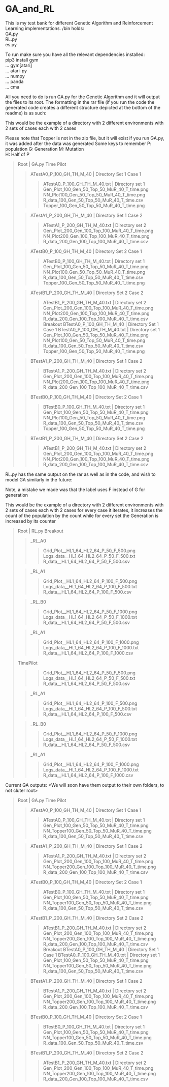 # GA_and_RL
This is my test bank for different Genetic Algorithm and Reinforcement Learning implementations.
/bin holds:<br>
GA.py<br>
RL.py<br>
es.py<br>


To run make sure you have all the relevant dependencies installed:<br>
pip3 install gym<br>
... gym[atari]<br>
... atari-py<br>
... numpy<br>
... panda<br>
... cma<br>

All you need to do is run GA.py for the Genetic Algorithm and it will output the files to its root. The formatting in the rar file (if you run the code the generated code creates a different structure depicted at the bottom of the readme) is as such: 

This would be the example of a directory with 2 different environments with 2 sets of cases each with 2 cases

Please note that Topper is not in the zip file, but it will exist if you run GA.py, it was added after the data was generated
Some keys to remember
P: population G: Generation M: Mutation <br>
H: Half of P
>Root | GA.py
>Time Pilot
>>ATestA0_P_100_GH_TH_M_40   | Directory Set 1 Case 1
>>> ATestA0_P_100_GH_TH_M_40.txt | Directory set 1<br>
>>> Gen_Plot_100_Gen_50_Top_50_MuR_40_T_time.png<br>
>>> NN_Plot100_Gen_50_Top_50_MuR_40_T_time.png<br>
>>> R_data_100_Gen_50_Top_50_MuR_40_T_time.csv<br>
>>> Topper_100_Gen_50_Top_50_MuR_40_T_time.png<br>
>
>>ATestA1_P_200_GH_TH_M_40 | Directory  Set 1 Case 2
>>> ATestA1_P_200_GH_TH_M_40.txt | Directory set 2<br>
>>> Gen_Plot_200_Gen_100_Top_100_MuR_40_T_time.png<br>
>>> NN_Plot200_Gen_100_Top_100_MuR_40_T_time.png<br>
>>> R_data_200_Gen_100_Top_100_MuR_40_T_time.csv
>
>>ATestB0_P_100_GH_TH_M_40   | Directory Set 2 Case 1
>>> ATestB0_P_100_GH_TH_M_40.txt | Directory set 1<br>
>>> Gen_Plot_100_Gen_50_Top_50_MuR_40_T_time.png<br>
>>> NN_Plot100_Gen_50_Top_50_MuR_40_T_time.png<br>
>>> R_data_100_Gen_50_Top_50_MuR_40_T_time.csv<br>
>>> Topper_100_Gen_50_Top_50_MuR_40_T_time.png<br>
>
>>ATestB1_P_200_GH_TH_M_40 | Directory  Set 2 Case 2
>>> ATestB1_P_200_GH_TH_M_40.txt | Directory set 2<br>
>>> Gen_Plot_200_Gen_100_Top_100_MuR_40_T_time.png<br>
>>> NN_Plot200_Gen_100_Top_100_MuR_40_T_time.png<br>
>>> R_data_200_Gen_100_Top_100_MuR_40_T_time.csv
>Breakout
>>BTestA0_P_100_GH_TH_M_40   | Directory Set 1 Case 1
>>> BTestA0_P_100_GH_TH_M_40.txt | Directory set 1<br>
>>> Gen_Plot_100_Gen_50_Top_50_MuR_40_T_time.png<br>
>>> NN_Plot100_Gen_50_Top_50_MuR_40_T_time.png<br>
>>> R_data_100_Gen_50_Top_50_MuR_40_T_time.csv<br>
>>> Topper_100_Gen_50_Top_50_MuR_40_T_time.png<br>
>
>>BTestA1_P_200_GH_TH_M_40 | Directory  Set 1 Case 2
>>> BTestA1_P_200_GH_TH_M_40.txt | Directory set 2<br>
>>> Gen_Plot_200_Gen_100_Top_100_MuR_40_T_time.png<br>
>>> NN_Plot200_Gen_100_Top_100_MuR_40_T_time.png<br>
>>> R_data_200_Gen_100_Top_100_MuR_40_T_time.csv
>
>>BTestB0_P_100_GH_TH_M_40   | Directory Set 2 Case 1
>>> BTestB0_P_100_GH_TH_M_40.txt | Directory set 1<br>
>>> Gen_Plot_100_Gen_50_Top_50_MuR_40_T_time.png<br>
>>> NN_Plot100_Gen_50_Top_50_MuR_40_T_time.png<br>
>>> R_data_100_Gen_50_Top_50_MuR_40_T_time.csv<br>
>>> Topper_100_Gen_50_Top_50_MuR_40_T_time.png<br>
>
>>BTestB1_P_200_GH_TH_M_40 | Directory  Set 2 Case 2
>>> ATestB1_P_200_GH_TH_M_40.txt | Directory set 2<br>
>>> Gen_Plot_200_Gen_100_Top_100_MuR_40_T_time.png<br>
>>> NN_Plot200_Gen_100_Top_100_MuR_40_T_time.png<br>
>>> R_data_200_Gen_100_Top_100_MuR_40_T_time.csv

RL.py has the same output on the rar as well as in the code, and wish to model GA similarly in the future:

Note, a mistake we made was that the label uses F instead of G for generation

This would be the example of a directory with 2 different environments with 2 sets of cases each with 2 cases
for every case it iterates, it increases the count of the population by the count
while for every set the Generation is increased by its counter

>Root | RL.py
>Breakout
>> _RL_A0
>>> Grid_Plot__HL1_64_HL2_64_P_50_F_500.png<br>
>>> Logs_data__HL1_64_HL2_64_P_50_F_500.txt<br>
>>> R_data__HL1_64_HL2_64_P_50_F_500.csv
>
>>_RL_A1
>>> Grid_Plot__HL1_64_HL2_64_P_100_F_500.png<br>
>>> Logs_data__HL1_64_HL2_64_P_100_F_500.txt<br>
>>> R_data__HL1_64_HL2_64_P_100_F_500.csv
>
>> _RL_B0
>>> Grid_Plot__HL1_64_HL2_64_P_50_F_1000.png<br>
>>> Logs_data__HL1_64_HL2_64_P_50_F_1000.txt<br>
>>> R_data__HL1_64_HL2_64_P_50_F_500.csv
>
>> _RL_A1
>>> Grid_Plot__HL1_64_HL2_64_P_100_F_1000.png<br>
>> Logs_data__HL1_64_HL2_64_P_100_F_1000.txt<br>
>>> R_data__HL1_64_HL2_64_P_100_F_1000.csv
>
>TimePilot
>>> Grid_Plot__HL1_64_HL2_64_P_50_F_500.png<br>
>>> Logs_data__HL1_64_HL2_64_P_50_F_500.txt<br>
>>> R_data__HL1_64_HL2_64_P_50_F_500.csv
>
>> _RL_A1
>>> Grid_Plot__HL1_64_HL2_64_P_100_F_500.png<br>
>>> Logs_data__HL1_64_HL2_64_P_100_F_500.txt<br>
>>> R_data__HL1_64_HL2_64_P_100_F_500.csv
>
>> _RL_B0
>>> Grid_Plot__HL1_64_HL2_64_P_50_F_1000.png<br>
>>> Logs_data__HL1_64_HL2_64_P_50_F_1000.txt<br>
>>> R_data__HL1_64_HL2_64_P_50_F_500.csv
>
>> _RL_A1
>>> Grid_Plot__HL1_64_HL2_64_P_100_F_1000.png<br>
>>> Logs_data__HL1_64_HL2_64_P_100_F_1000.txt<br>
>>> R_data__HL1_64_HL2_64_P_100_F_1000.csv


Current GA outputs: <We will soon have them output to their own folders, to not cluter root>
>Root | GA.py
>Time Pilot
>>ATestA0_P_100_GH_TH_M_40   | Directory Set 1 Case 1
>>> ATestA0_P_100_GH_TH_M_40.txt | Directory set 1<br>
>>> Gen_Plot_100_Gen_50_Top_50_MuR_40_T_time.png<br>
>>> NN_Topper100_Gen_50_Top_50_MuR_40_T_time.png<br>
>>> R_data_100_Gen_50_Top_50_MuR_40_T_time.csv<br>
>
>>ATestA1_P_200_GH_TH_M_40 | Directory  Set 1 Case 2
>>> ATestA1_P_200_GH_TH_M_40.txt | Directory set 2<br>
>>> Gen_Plot_200_Gen_100_Top_100_MuR_40_T_time.png<br>
>>> NN_Topper200_Gen_100_Top_100_MuR_40_T_time.png<br>
>>> R_data_200_Gen_100_Top_100_MuR_40_T_time.csv
>
>>ATestB0_P_100_GH_TH_M_40   | Directory Set 2 Case 1
>>> ATestB0_P_100_GH_TH_M_40.txt | Directory set 1<br>
>>> Gen_Plot_100_Gen_50_Top_50_MuR_40_T_time.png<br>
>>> NN_Topper100_Gen_50_Top_50_MuR_40_T_time.png<br>
>>> R_data_100_Gen_50_Top_50_MuR_40_T_time.csv<br>
>
>>ATestB1_P_200_GH_TH_M_40 | Directory  Set 2 Case 2
>>> ATestB1_P_200_GH_TH_M_40.txt | Directory set 2<br>
>>> Gen_Plot_200_Gen_100_Top_100_MuR_40_T_time.png<br>
>>> NN_Topper200_Gen_100_Top_100_MuR_40_T_time.png<br>
>>> R_data_200_Gen_100_Top_100_MuR_40_T_time.csv
>Breakout
>>BTestA0_P_100_GH_TH_M_40   | Directory Set 1 Case 1
>>> BTestA0_P_100_GH_TH_M_40.txt | Directory set 1<br>
>>> Gen_Plot_100_Gen_50_Top_50_MuR_40_T_time.png<br>
>>> NN_Topper100_Gen_50_Top_50_MuR_40_T_time.png<br>
>>> R_data_100_Gen_50_Top_50_MuR_40_T_time.csv<br>
>
>>BTestA1_P_200_GH_TH_M_40 | Directory  Set 1 Case 2
>>> BTestA1_P_200_GH_TH_M_40.txt | Directory set 2<br>
>>> Gen_Plot_200_Gen_100_Top_100_MuR_40_T_time.png<br>
>>> NN_Topper200_Gen_100_Top_100_MuR_40_T_time.png<br>
>>> R_data_200_Gen_100_Top_100_MuR_40_T_time.csv
>
>>BTestB0_P_100_GH_TH_M_40   | Directory Set 2 Case 1
>>> BTestB0_P_100_GH_TH_M_40.txt | Directory set 1<br>
>>> Gen_Plot_100_Gen_50_Top_50_MuR_40_T_time.png<br>
>>> NN_Topper100_Gen_50_Top_50_MuR_40_T_time.png<br>
>>> R_data_100_Gen_50_Top_50_MuR_40_T_time.csv<br>
>
>>BTestB1_P_200_GH_TH_M_40 | Directory  Set 2 Case 2
>>> ATestB1_P_200_GH_TH_M_40.txt | Directory set 2<br>
>>> Gen_Plot_200_Gen_100_Top_100_MuR_40_T_time.png<br>
>>> NN_Topper200_Gen_100_Top_100_MuR_40_T_time.png<br>
>>> R_data_200_Gen_100_Top_100_MuR_40_T_time.csv